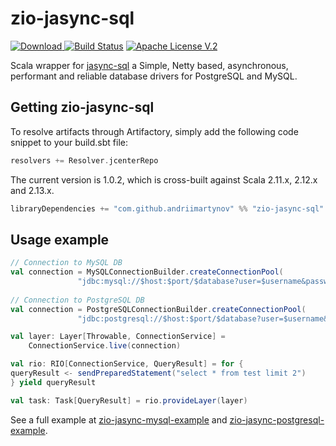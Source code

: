 zio-jasync-sql
=========
[ ![Download](https://api.bintray.com/packages/andriimartynov/maven/zio-jasync-sql/images/download.svg) ](https://bintray.com/andriimartynov/maven/zio-jasync-sql/_latestVersion)
[![Build Status](https://travis-ci.org/andriimartynov/zio-jasync-sql.svg)](https://travis-ci.org/andriimartynov/zio-jasync-sql)
[![Apache License V.2](https://img.shields.io/badge/license-Apache%20V.2-blue.svg)](https://github.com/andriimartynov/scalatest-zio/blob/master/LICENSE)


Scala wrapper for [jasync-sql](https://github.com/jasync-sql/jasync-sql) a Simple, Netty based, asynchronous, performant and reliable database drivers for PostgreSQL and MySQL.

## Getting zio-jasync-sql

To resolve artifacts through Artifactory, simply add the following code snippet to your build.sbt file:

```scala
resolvers += Resolver.jcenterRepo
```

The current version is 1.0.2, which is cross-built against Scala 2.11.x, 2.12.x and 2.13.x.

```scala
libraryDependencies += "com.github.andriimartynov" %% "zio-jasync-sql" % "1.0.2"
```

## Usage example
```scala
// Connection to MySQL DB
val connection = MySQLConnectionBuilder.createConnectionPool(
               "jdbc:mysql://$host:$port/$database?user=$username&password=$password");
     
// Connection to PostgreSQL DB    
val connection = PostgreSQLConnectionBuilder.createConnectionPool(
               "jdbc:postgresql://$host:$port/$database?user=$username&password=$password");

val layer: Layer[Throwable, ConnectionService] =
    ConnectionService.live(connection)

val rio: RIO[ConnectionService, QueryResult] = for {
queryResult <- sendPreparedStatement("select * from test limit 2")
} yield queryResult

val task: Task[QueryResult] = rio.provideLayer(layer)
```
See a full example at [zio-jasync-mysql-example](https://github.com/andriimartynov/zio-jasync-example/tree/master/zio-jasync-mysql-example) and [zio-jasync-postgresql-example](https://github.com/andriimartynov/zio-jasync-example/tree/master/zio-jasync-postgresql-example).
